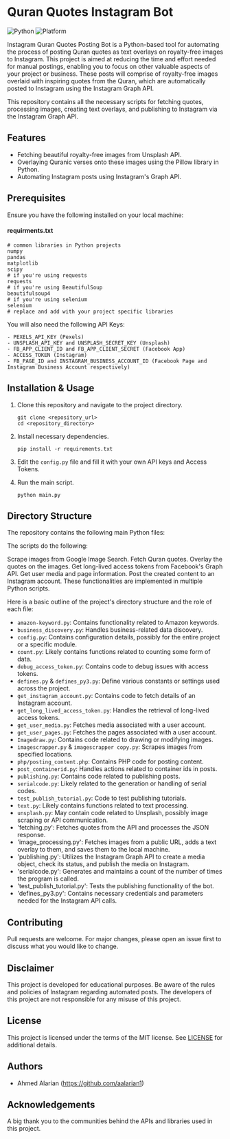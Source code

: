 # Quran Quotes Instagram Bot

![Python](https://img.shields.io/badge/Python-3.9-blue)
![Platform](https://img.shields.io/badge/Platform-Instagram-lightgrey)

Instagram Quran Quotes Posting Bot is a Python-based tool for automating the process of posting Quran quotes as text overlays on royalty-free images to Instagram. This project is aimed at reducing the time and effort needed for manual postings, enabling you to focus on other valuable aspects of your project or business. These posts will comprise of royalty-free images overlaid with inspiring quotes from the Quran, which are automatically posted to Instagram using the Instagram Graph API.

This repository contains all the necessary scripts for fetching quotes, processing images, creating text overlays, and publishing to Instagram via the Instagram Graph API.


## Features
- Fetching beautiful royalty-free images from Unsplash API.
- Overlaying Quranic verses onto these images using the Pillow library in Python.
- Automating Instagram posts using Instagram's Graph API.

## Prerequisites

Ensure you have the following installed on your local machine:
#### requirments.txt
  ```
  # common libraries in Python projects
  numpy
  pandas
  matplotlib
  scipy
  # if you're using requests
  requests
  # if you're using BeautifulSoup
  beautifulsoup4
  # if you're using selenium
  selenium
  # replace and add with your project specific libraries
  ```
You will also need the following API Keys:
  ```
  - PEXELS_API_KEY (Pexels)
  - UNSPLASH_API_KEY and UNSPLASH_SECRET_KEY (Unsplash)
  - FB_APP_CLIENT_ID and FB_APP_CLIENT_SECRET (Facebook App)
  - ACCESS_TOKEN (Instagram)
  - FB_PAGE_ID and INSTAGRAM_BUSINESS_ACCOUNT_ID (Facebook Page and Instagram Business Account respectively)
  ```
## Installation & Usage

1. Clone this repository and navigate to the project directory.
    ```
    git clone <repository_url>
    cd <repository_directory>
    ```
    
2. Install necessary dependencies.
    ```
    pip install -r requirements.txt
    ```

3. Edit the `config.py` file and fill it with your own API keys and Access Tokens.

4. Run the main script.
    ```
    python main.py
    ```
## Directory Structure
The repository contains the following main Python files:

The scripts do the following:

Scrape images from Google Image Search.
Fetch Quran quotes.
Overlay the quotes on the images.
Get long-lived access tokens from Facebook's Graph API.
Get user media and page information.
Post the created content to an Instagram account.
These functionalities are implemented in multiple Python scripts.

Here is a basic outline of the project's directory structure and the role of each file:

- `amazon-keyword.py`: Contains functionality related to Amazon keywords.
- `business_discovery.py`: Handles business-related data discovery.
- `config.py`: Contains configuration details, possibly for the entire project or a specific module.
- `count.py`: Likely contains functions related to counting some form of data.
- `debug_access_token.py`: Contains code to debug issues with access tokens.
- `defines.py` & `defines_py3.py`: Define various constants or settings used across the project.
- `get_instagram_account.py`: Contains code to fetch details of an Instagram account.
- `get_long_lived_access_token.py`: Handles the retrieval of long-lived access tokens.
- `get_user_media.py`: Fetches media associated with a user account.
- `get_user_pages.py`: Fetches the pages associated with a user account.
- `Imagedraw.py`: Contains code related to drawing or modifying images.
- `imagescrapper.py` & `imagescrapper copy.py`: Scrapes images from specified locations.
- `php/posting_content.php`: Contains PHP code for posting content.
- `post_containerid.py`: Handles actions related to container ids in posts.
- `publishing.py`: Contains code related to publishing posts.
- `serialcode.py`: Likely related to the generation or handling of serial codes.
- `test_publish_tutorial.py`: Code to test publishing tutorials.
- `text.py`: Likely contains functions related to text processing.
- `unsplash.py`: May contain code related to Unsplash, possibly image scraping or API communication.
- 'fetching.py': Fetches quotes from the API and processes the JSON response.
- 'image_processing.py': Fetches images from a public URL, adds a text overlay to them, and saves them to the local machine.
- 'publishing.py': Utilizes the Instagram Graph API to create a media object, check its status, and publish the media on Instagram.
- 'serialcode.py': Generates and maintains a count of the number of times the program is called.
- 'test_publish_tutorial.py': Tests the publishing functionality of the bot.
- 'defines_py3.py': Contains necessary credentials and parameters needed for the Instagram API calls.

## Contributing
Pull requests are welcome. For major changes, please open an issue first to discuss what you would like to change.

## Disclaimer
This project is developed for educational purposes. Be aware of the rules and policies of Instagram regarding automated posts. The developers of this project are not responsible for any misuse of this project.

## License
This project is licensed under the terms of the MIT license. See [LICENSE](LICENSE) for additional details.

## Authors
- Ahmed Alarian (https://github.com/aalarian1)

## Acknowledgements
A big thank you to the communities behind the APIs and libraries used in this project.
